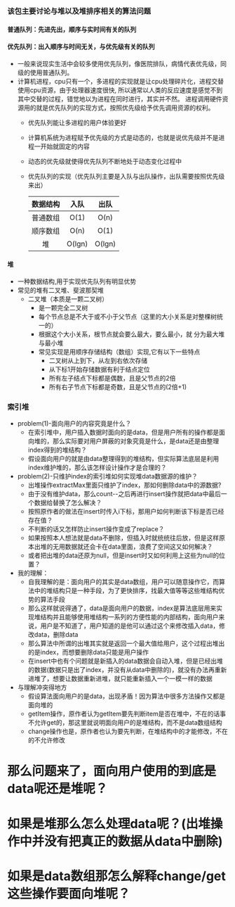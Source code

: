 ### 该包主要讨论与堆以及堆排序相关的算法问题
#### 普通队列：先进先出，顺序与实时间有关的队列
#### 优先队列：出入顺序与时间无关，与优先级有关的队列
+ 一般来说现实生活中会较多使用优先队列，像医院排队，病情代表优先级，同级的使用普通队列。
+ 计算机进程，cpu只有一个，多进程的实现就是让cpu处理碎片化，进程交替使用cpu资源，由于处理器速度很快,
所以通常以人类的反应速度是感觉不到其中交替的过程，错觉地以为进程在同时进行，其实并不然。
进程调用硬件资源用的就是优先队列的实现方式，按照优先级给予优先调用资源的权利。
	* 优先队列能让多进程的用户体验更好
	* 计算机系统为进程赋予优先级的方式是动态的，也就是说优先级并不是进程一开始就固定的内容
	* 动态的优先级就使得优先队列不断地处于动态变化过程中 
	* 优先队列的实现（优先队列主要是入队与出队操作，出队需要按照优先级来出）
	
		|数据结构|入队|出队|
		|:--:|:--:|:--:|
		|普通数组|O(1)|O(n)|
		|顺序数组|O(n)|O(1)|
		|堆|O(lgn)|O(lgn)|
#### 堆
+ 一种数据结构,用于实现优先队列有明显优势
+ 常见的堆有二叉堆、斐波那契堆
	* 二叉堆（本质是一颗二叉树）
		+ 是一颗完全二叉树
		+ 每个节点总是不大于或不小于父节点（这里的大小关系是对整棵树统一的）
		+ 根据这个大小关系，根节点就会要么最大，要么最小，就 分为最大堆与最小堆
		+ 常见实现是用顺序存储结构（数组）实现,它有以下一些特点
			- 二叉树从上到下，从左到右依次存储
			- 从下标1开始存储数据有利于结点定位
			- 所有左子结点下标都是偶数，且是父节点的2倍
			- 所有右子节点下标都是奇数，且是父节点的(2倍+1)
			
### 索引堆
+ problem(1)-面向用户的内容究竟是什么？
	* 在索引堆中，用户插入数据时面向的是data，但是用户所有的操作都是面向堆的，那么实际要对用户屏蔽的对象究竟是什么，是data还是由整理index得到的堆结构？
	* 假设面向用户的就是由data整理得到的堆结构，但实际算法底层是利用index维护堆的，那么该怎样设计操作才是合理的？
+ problem(2)-只维护index的索引堆如何实现堆data数据源的维护？
	* 出堆操作extractMax里面只维护了index，那如何删除data中的源数据?
	* 由于没有维护data，那么count--之后再进行insert操作就把data中最后一个数据给替换了怎么解决？
	* 按照原作者的做法在insert时传入i下标，那用户如何判断该下标是否已经存在值？
	* 不判断的话又怎样防止insert操作变成了replace？
	* 如果按照本人想法就是data不删除，但插入时就统统往后放，但是这样原本出堆的无用数据就还会卡在data里面，浪费了空间这又如何解决？
	* 或者把出堆的data还原为null，但是insert时又如何利用上这些为null的位置？
+ 我的理解：
	* 自我理解的是：面向用户的其实是data数组，用户可以随意操作它，而算法中的堆结构只是一种手段，为了更快排序，找最大值等等这些堆结构优势的算法手段
	* 那么这样就说得通了，data是面向用户的数据，index是算法底层用来实现堆结构并且能够使用堆结构一系列的方便性能的内部结构，面向用户来说，用户是不知道了，用户知道的是他可以通过这个来修改插入data，修改data，删除data
	* 那么算法中所谓的出堆其实就是返回一个最大值给用户，这个过程出堆出的是index，而想要删除data只能是用户操作
	* 在insert中也有个问题就是新插入的data数据会自动入堆，但是已经出堆的数据(数据只是出了index，并没有从data中删除的)，就没有办法再重新进堆了，想要让数据重新进堆，就只能重新插入一个一模一样的数据
+ 与理解冲突得地方
	* 假设算法面向用户的是data，出现矛盾！因为算法中很多方法操作又都是面向堆的
	* getItem操作，原作者认为getItem要先判断item是否在堆中，不在的话事不允许get的，那这里就说明面向用户的是堆结构，而不是data数组结构
	* change操作也是，原作者也认为要先判断，在堆结构中的才能修改，不在的不允许修改
	
# 那么问题来了，面向用户使用的到底是data呢还是堆呢？
# 如果是堆那么怎么处理data呢？(出堆操作中并没有把真正的数据从data中删除)
# 如果是data数组那怎么解释change/get这些操作要面向堆呢？